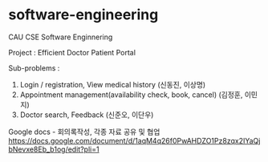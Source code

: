 # software-engineering

CAU CSE Software Enginnering

Project : Efficient Doctor Patient Portal

Sub-problems :

1. Login / registration, View medical history (신동진, 이상명)
2. Appointment management(availability check, book, cancel) (김정훈, 이민지)
3. Doctor search, Feedback (신준오, 이단우)

Google docs - 회의록작성, 각종 자료 공유 및 협업 https://docs.google.com/document/d/1aqM4q26f0PwAHDZO1Pz8zqx2IYaQjbNevxe8Eb_b1og/edit?pli=1
